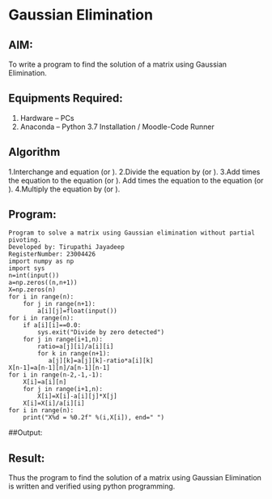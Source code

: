 # Gaussian Elimination

## AIM:
To write a program to find the solution of a matrix using Gaussian Elimination.

## Equipments Required:
1. Hardware – PCs
2. Anaconda – Python 3.7 Installation / Moodle-Code Runner

## Algorithm

1.Interchange and equation (or ).
2.Divide the equation by (or ).
3.Add times the equation to the equation (or ). Add times the equation to the equation (or ).
4.Multiply the equation by (or ).

## Program:
```
Program to solve a matrix using Gaussian elimination without partial pivoting.
Developed by: Tirupathi Jayadeep 
RegisterNumber: 23004426 
import numpy as np
import sys
n=int(input())
a=np.zeros((n,n+1))
X=np.zeros(n)
for i in range(n):
    for j in range(n+1):
        a[i][j]=float(input())
for i in range(n):
    if a[i][i]==0.0:
        sys.exit("Divide by zero detected")
    for j in range(i+1,n):
        ratio=a[j][i]/a[i][i]
        for k in range(n+1):
           a[j][k]=a[j][k]-ratio*a[i][k]
X[n-1]=a[n-1][n]/a[n-1][n-1]
for i in range(n-2,-1,-1):
    X[i]=a[i][n]
    for j in range(i+1,n):
        X[i]=X[i]-a[i][j]*X[j]
    X[i]=X[i]/a[i][i]
for i in range(n):
    print("X%d = %0.2f" %(i,X[i]), end=" ")
```

##Output:


## Result:
Thus the program to find the solution of a matrix using Gaussian Elimination is written and verified using python programming.

